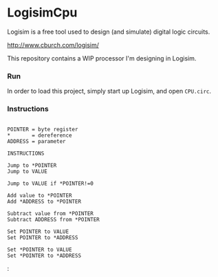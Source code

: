 # LogisimCpu

Logisim is a free tool used to design (and simulate) digital logic circuits.

http://www.cburch.com/logisim/

This repository contains a WIP processor I'm designing in Logisim.

### Run

In order to load this project, simply start up Logisim, and open `CPU.circ`.

### Instructions

```

POINTER = byte register
*       = dereference
ADDRESS = parameter

INSTRUCTIONS

Jump to *POINTER
Jump to VALUE

Jump to VALUE if *POINTER!=0

Add value to *POINTER
Add *ADDRESS to *POINTER

Subtract value from *POINTER
Subtract ADDRESS from *POINTER

Set POINTER to VALUE
Set POINTER to *ADDRESS

Set *POINTER to VALUE
Set *POINTER to *ADDRESS

```


:
